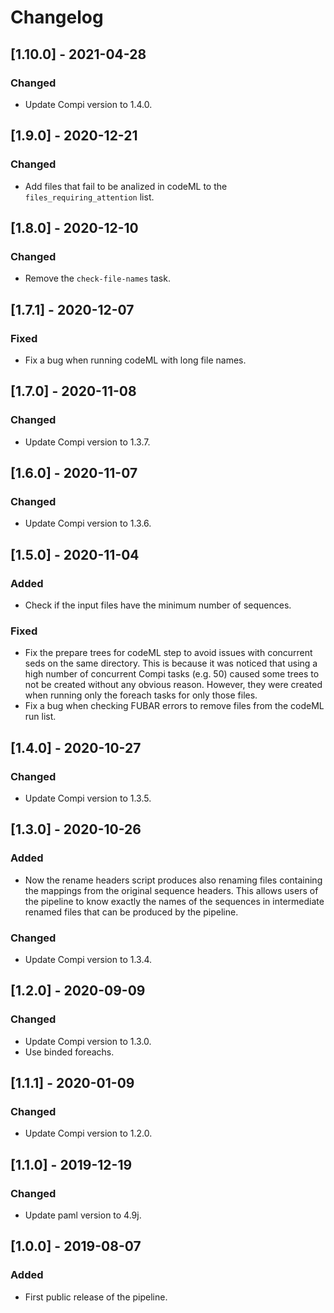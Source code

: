 # Changelog

## [1.10.0] - 2021-04-28

### Changed

- Update Compi version to 1.4.0.

## [1.9.0] - 2020-12-21

### Changed

- Add files that fail to be analized in codeML to the `files_requiring_attention` list.

## [1.8.0] - 2020-12-10

### Changed

- Remove the `check-file-names` task.

## [1.7.1] - 2020-12-07

### Fixed

- Fix a bug when running codeML with long file names.

## [1.7.0] - 2020-11-08

### Changed

- Update Compi version to 1.3.7.

## [1.6.0] - 2020-11-07

### Changed

- Update Compi version to 1.3.6.

## [1.5.0] - 2020-11-04

### Added

- Check if the input files have the minimum number of sequences.

### Fixed

- Fix the prepare trees for codeML step to avoid issues with concurrent seds on the same directory. This is because it was noticed that using a high number of concurrent Compi tasks (e.g. 50) caused some trees to not be created without any obvious reason. However, they were created when running only the foreach tasks for only those files.
- Fix a bug when checking FUBAR errors to remove files from the codeML run list.

## [1.4.0] - 2020-10-27

### Changed

- Update Compi version to 1.3.5.

## [1.3.0] - 2020-10-26

### Added

- Now the rename headers script produces also renaming files containing the mappings from the original sequence headers. This allows users of the  pipeline to know exactly the names of the sequences in intermediate renamed files that can be produced by the  pipeline.

### Changed

- Update Compi version to 1.3.4.

## [1.2.0] - 2020-09-09

### Changed

- Update Compi version to 1.3.0.
- Use binded foreachs.

## [1.1.1] - 2020-01-09

### Changed

- Update Compi version to 1.2.0.

## [1.1.0] - 2019-12-19

### Changed

- Update paml version to 4.9j.

## [1.0.0] - 2019-08-07

### Added

- First public release of the pipeline.
